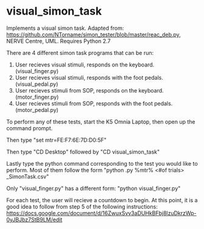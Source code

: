 # visual_simon_task
Implements a visual simon task. Adapted from: https://github.com/NTorname/simon_tester/blob/master/reac_deb.py, NERVE Centre, UML.
Requires Python 2.7

There are 4 different simon task programs that can be run:
  1) User recieves visual stimuli, responds on the keyboard. (visual_finger.py)
  2) User recieves visual stimuli, responds with the foot pedals. (visual_pedal.py)
  3) User recieves stimuli from SOP, responds on the keyboard. (motor_finger.py)
  4) User recieves stimuli from SOP, responds with the foot pedals. (motor_pedal.py)

To perform any of these tests, start the K5 Omnia Laptop, then open up the command prompt.

Then type "set mtr=FE:F7:6E:7D:D0:5F"

Then type "CD Desktop" followed by "CD visual_simon_task"

Lastly type the python command corresponding to the test you would like to perform. Most of them follow the form "python <your test>.py %mtr% <#of trials> <subject number>_SimonTask.csv"
  
Only "visual_finger.py" has a different form: "python visual_finger.py"
  
For each test, the user will recieve a countdown to begin. At this point, it is a good idea to follow from step 5 of the following instructions: https://docs.google.com/document/d/16ZwuxSvv3aDUHkBFbj8lzuDkrzWp-0yJBJbz7StB9LM/edit
